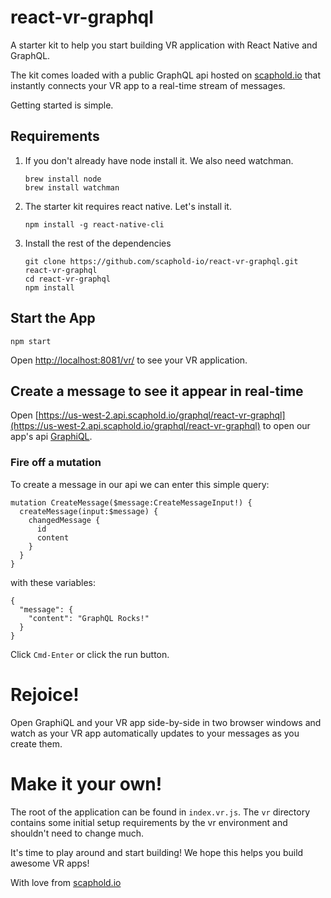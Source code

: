 # react-vr-graphql

A starter kit to help you start building VR application with React Native and GraphQL.

The kit comes loaded with a public GraphQL api hosted on [scaphold.io](https://scaphold.io) that
instantly connects your VR app to a real-time stream of messages.

Getting started is simple.

## Requirements

1. If you don't already have node install it. We also need watchman.

    ```
    brew install node
    brew install watchman
    ```

2. The starter kit requires react native. Let's install it.

      ```
      npm install -g react-native-cli
      ```

3. Install the rest of the dependencies

    ```
    git clone https://github.com/scaphold-io/react-vr-graphql.git react-vr-graphql
    cd react-vr-graphql
    npm install
    ```

## Start the App

```
npm start
```

Open [http://localhost:8081/vr/](http://localhost:8081/vr/) to see your VR application.

## Create a message to see it appear in real-time

Open [https://us-west-2.api.scaphold.io/graphql/react-vr-graphql](https://us-west-2.api.scaphold.io/graphql/react-vr-graphql)
to open our app's api [GraphiQL](https://github.com/graphql/graphiql).

### Fire off a mutation

To create a message in our api we can enter this simple query:

```
mutation CreateMessage($message:CreateMessageInput!) {
  createMessage(input:$message) {
    changedMessage {
      id
      content
    }
  }
}
```

with these variables:

```
{
  "message": {
    "content": "GraphQL Rocks!"
  }
}
```

Click `Cmd-Enter` or click the run button.

# Rejoice!

Open GraphiQL and your VR app side-by-side in two browser windows and watch as your VR app
automatically updates to your messages as you create them.

# Make it your own!

The root of the application can be found in `index.vr.js`. The `vr` directory contains some
initial setup requirements by the vr environment and shouldn't need to change much.

It's time to play around and start building! We hope this helps you build awesome VR apps!

With love from [scaphold.io](https://scaphold.io)
